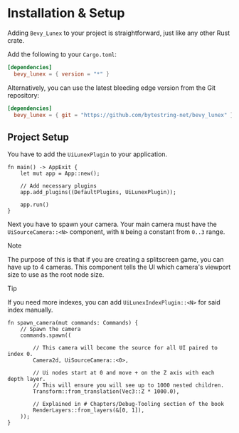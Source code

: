 # Installation & Setup

Adding `Bevy_Lunex` to your project is straightforward, just like any other Rust crate.

Add the following to your `Cargo.toml`:

```toml
[dependencies]
  bevy_lunex = { version = "*" }
```

Alternatively, you can use the latest bleeding edge version from the Git repository:

```toml
[dependencies]
  bevy_lunex = { git = "https://github.com/bytestring-net/bevy_lunex" }
```

## Project Setup

You have to add the `UiLunexPlugin` to your application.

```rust, noplayground
fn main() -> AppExit {
    let mut app = App::new();
    
    // Add necessary plugins
    app.add_plugins((DefaultPlugins, UiLunexPlugin));
    
    app.run()
}
```

Next you have to spawn your camera. Your main camera must have the `UiSourceCamera::<N>` component, with `N` being a constant from `0..3` range.

> [!NOTE]
> The purpose of this is that if you are creating a splitscreen game, you can have up to 4 cameras.
> This component tells the UI which camera's viewport size to use as the root node size.

> [!TIP]
> If you need more indexes, you can add `UiLunexIndexPlugin::<N>` for said index manually.

```rust, noplayground
fn spawn_camera(mut commands: Commands) {
    // Spawn the camera
    commands.spawn((

        // This camera will become the source for all UI paired to index 0.
        Camera2d, UiSourceCamera::<0>,
        
        // Ui nodes start at 0 and move + on the Z axis with each depth layer.
        // This will ensure you will see up to 1000 nested children.
        Transform::from_translation(Vec3::Z * 1000.0),
        
        // Explained in # Chapters/Debug-Tooling section of the book
        RenderLayers::from_layers(&[0, 1]),
    ));
}
```
